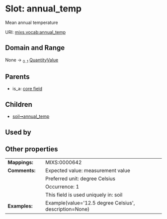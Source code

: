 
# Slot: annual_temp


Mean annual temperature

URI: [mixs.vocab:annual_temp](https://w3id.org/mixs/vocab/annual_temp)


## Domain and Range

None &#8594;  <sub>0..1</sub> [QuantityValue](QuantityValue.md)

## Parents

 *  is_a: [core field](core_field.md)

## Children

 *  [soil➞annual_temp](soil_annual_temp.md)

## Used by


## Other properties

|  |  |  |
| --- | --- | --- |
| **Mappings:** | | MIXS:0000642 |
| **Comments:** | | Expected value: measurement value |
|  | | Preferred unit: degree Celsius |
|  | | Occurrence: 1 |
|  | | This field is used uniquely in: soil |
| **Examples:** | | Example(value='12.5 degree Celsius', description=None) |

